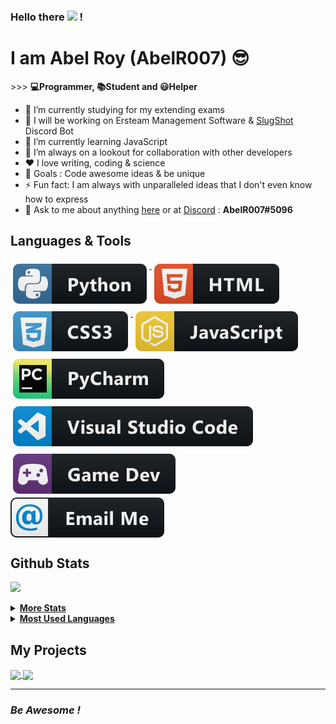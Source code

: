 <h3> Hello there <img src="https://media.giphy.com/media/hvRJCLFzcasrR4ia7z/giphy.gif" width="25px"> !</h3>

# I am Abel Roy (AbelR007) 😎
\>\>\> **💻Programmer, 📚Student and 😃Helper**

- 🔭 I’m currently studying for my extending exams
- 🤠 I will be working on Ersteam Management Software & [SlugShot](github.com/SlugShotBot) Discord Bot
- 🌱 I’m currently learning JavaScript
- 👯 I’m always on a lookout for collaboration with other developers
- ❤️ I love writing, coding & science
- 🥅 Goals : Code awesome ideas & be unique
- ⚡ Fun fact: I am always with unparalleled ideas that I don't even know how to express
- 💬 Ask to me about anything [here](https://github.com/abelr007/abelr007/issues) or at [Discord](https://discord.com) : **AbelR007#5096**

## Languages & Tools
<p align="left">
  <a href="#">
    <img src="img/lang/python.svg" alt="python" style="vertical-align:top; margin:6px 4px">
  </a>
  <a href="#">
    <img src="img/lang/html.svg" alt="html" style="vertical-align:top; margin:6px 4px">
  </a>
  <a href="#">
    <img src="img/lang/css.svg" alt="css" style="vertical-align:top; margin:6px 4px">
  </a>
  <a href="#">
    <img src="img/lang/js.svg" alt="js" style="vertical-align:top; margin:6px 4px">
  </a>
  <a href="#">
    <img src="img/tools/pycharm.svg" alt="pycharm" style="vertical-align:top; margin:6px 4px">
  </a>
  <a href="#">
    <img src="img/tools/vscode.svg" alt="vscode" style="vertical-align:top; margin:6px 4px">
  </a>
  <a href="#">
    <img src="img/misc/gamedev.svg" alt="gamedev" style="vertical-align:top; margin:6px 4px">
  </a>
  <a href='abelroi007@gmail.com'>
    <img src='img/social/email_me.svg' alt='Gmail' style='vertical-align:top' margin:6px 4px size="">
  </a>
</p>

## Github Stats
![](https://github-profile-summary-cards.vercel.app/api/cards/profile-details?username=AbelR007&theme=monokai)
<details>
  <summary> <b><u>More Stats</u></b> </summary>
  <br>
  <img align="centre right" src="https://github-readme-stats.vercel.app/api?username=abelr007&theme=vue&show_icons=true">
  <img align="centre left" src="https://github-profile-summary-cards.vercel.app/api/cards/productive-time?username=abelr007&theme=vue">
  </a>
</details>

<details>
  <summary> <b><u>Most Used Languages</u></b> </summary><br>
  <img align="centre left" src="https://github-profile-summary-cards.vercel.app/api/cards/repos-per-language?username=abelr007&theme=nord_bright">
  <img align="centre right" src="https://github-profile-summary-cards.vercel.app/api/cards/most-commit-language?username=abelr007&theme=nord_bright"/>
</details>

## My Projects
<a href="https://github.com/abelr007/Autolist">
  <img align="center" src="https://github-readme-stats.vercel.app/api/pin/?username=abelr007&theme=dracula&repo=autolist" />
</a>
<a href="https://github.com/abelr007/SlugShot">
  <img align="center" src="https://github-readme-stats.vercel.app/api/pin/?username=abelr007&theme=dracula&repo=slugshot" />
</a>

---
### *Be Awesome !*
<!--- ### Created with ❤️ by AbelR007 -->
